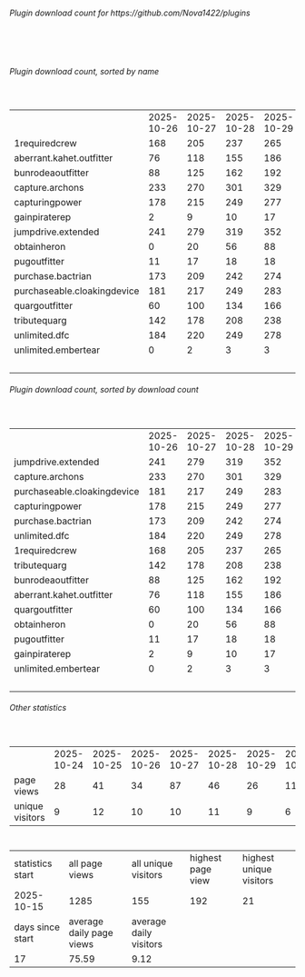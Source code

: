 <h6>Plugin download count for https://github.com/Nova1422/plugins</h6><br>
<br>
<h6>Plugin download count, sorted by name</h6><sub><sup><br>
<table>
	<tr>
		<td></td>
		<td>2025-10-26</td>
		<td>2025-10-27</td>
		<td>2025-10-28</td>
		<td>2025-10-29</td>
		<td>2025-10-30</td>
		<td>2025-10-31</td>
		<td>2025-11-01</td>
		<td>today +</td>
	</tr>
	<tr>
		<td>1requiredcrew</td>
		<td>168</td>
		<td>205</td>
		<td>237</td>
		<td>265</td>
		<td>293</td>
		<td>329</td>
		<td>346</td>
		<td>+ 17</td>
	</tr>
	<tr>
		<td>aberrant.kahet.outfitter</td>
		<td>76</td>
		<td>118</td>
		<td>155</td>
		<td>186</td>
		<td>221</td>
		<td>257</td>
		<td>274</td>
		<td>+ 17</td>
	</tr>
	<tr>
		<td>bunrodeaoutfitter</td>
		<td>88</td>
		<td>125</td>
		<td>162</td>
		<td>192</td>
		<td>224</td>
		<td>259</td>
		<td>275</td>
		<td>+ 16</td>
	</tr>
	<tr>
		<td>capture.archons</td>
		<td>233</td>
		<td>270</td>
		<td>301</td>
		<td>329</td>
		<td>358</td>
		<td>394</td>
		<td>410</td>
		<td>+ 16</td>
	</tr>
	<tr>
		<td>capturingpower</td>
		<td>178</td>
		<td>215</td>
		<td>249</td>
		<td>277</td>
		<td>308</td>
		<td>346</td>
		<td>362</td>
		<td>+ 16</td>
	</tr>
	<tr>
		<td>gainpiraterep</td>
		<td>2</td>
		<td>9</td>
		<td>10</td>
		<td>17</td>
		<td>17</td>
		<td>17</td>
		<td>17</td>
		<td></td>
	</tr>
	<tr>
		<td>jumpdrive.extended</td>
		<td>241</td>
		<td>279</td>
		<td>319</td>
		<td>352</td>
		<td>384</td>
		<td>422</td>
		<td>438</td>
		<td>+ 16</td>
	</tr>
	<tr>
		<td>obtainheron</td>
		<td>0</td>
		<td>20</td>
		<td>56</td>
		<td>88</td>
		<td>123</td>
		<td>158</td>
		<td>175</td>
		<td>+ 17</td>
	</tr>
	<tr>
		<td>pugoutfitter</td>
		<td>11</td>
		<td>17</td>
		<td>18</td>
		<td>18</td>
		<td>20</td>
		<td>20</td>
		<td>20</td>
		<td></td>
	</tr>
	<tr>
		<td>purchase.bactrian</td>
		<td>173</td>
		<td>209</td>
		<td>242</td>
		<td>274</td>
		<td>302</td>
		<td>340</td>
		<td>357</td>
		<td>+ 17</td>
	</tr>
	<tr>
		<td>purchaseable.cloakingdevice</td>
		<td>181</td>
		<td>217</td>
		<td>249</td>
		<td>283</td>
		<td>311</td>
		<td>347</td>
		<td>367</td>
		<td>+ 20</td>
	</tr>
	<tr>
		<td>quargoutfitter</td>
		<td>60</td>
		<td>100</td>
		<td>134</td>
		<td>166</td>
		<td>198</td>
		<td>233</td>
		<td>255</td>
		<td>+ 22</td>
	</tr>
	<tr>
		<td>tributequarg</td>
		<td>142</td>
		<td>178</td>
		<td>208</td>
		<td>238</td>
		<td>267</td>
		<td>302</td>
		<td>319</td>
		<td>+ 17</td>
	</tr>
	<tr>
		<td>unlimited.dfc</td>
		<td>184</td>
		<td>220</td>
		<td>249</td>
		<td>278</td>
		<td>306</td>
		<td>341</td>
		<td>356</td>
		<td>+ 15</td>
	</tr>
	<tr>
		<td>unlimited.embertear</td>
		<td>0</td>
		<td>2</td>
		<td>3</td>
		<td>3</td>
		<td>3</td>
		<td>3</td>
		<td>5</td>
		<td>+ 2</td>
	</tr>
	<tr>
		<td></td>
		<td></td>
		<td></td>
		<td></td>
		<td></td>
		<td></td>
		<td></td>
		<td>3976</td>
		<td>208</td>
	</tr>
</table>
</sub></sup>
<h6>Plugin download count, sorted by download count</h6><sub><sup><br>
<table>
	<tr>
		<td></td>
		<td>2025-10-26</td>
		<td>2025-10-27</td>
		<td>2025-10-28</td>
		<td>2025-10-29</td>
		<td>2025-10-30</td>
		<td>2025-10-31</td>
		<td>2025-11-01</td>
		<td>today +</td>
	</tr>
	<tr>
		<td>jumpdrive.extended</td>
		<td>241</td>
		<td>279</td>
		<td>319</td>
		<td>352</td>
		<td>384</td>
		<td>422</td>
		<td>438</td>
		<td>+ 16</td>
	</tr>
	<tr>
		<td>capture.archons</td>
		<td>233</td>
		<td>270</td>
		<td>301</td>
		<td>329</td>
		<td>358</td>
		<td>394</td>
		<td>410</td>
		<td>+ 16</td>
	</tr>
	<tr>
		<td>purchaseable.cloakingdevice</td>
		<td>181</td>
		<td>217</td>
		<td>249</td>
		<td>283</td>
		<td>311</td>
		<td>347</td>
		<td>367</td>
		<td>+ 20</td>
	</tr>
	<tr>
		<td>capturingpower</td>
		<td>178</td>
		<td>215</td>
		<td>249</td>
		<td>277</td>
		<td>308</td>
		<td>346</td>
		<td>362</td>
		<td>+ 16</td>
	</tr>
	<tr>
		<td>purchase.bactrian</td>
		<td>173</td>
		<td>209</td>
		<td>242</td>
		<td>274</td>
		<td>302</td>
		<td>340</td>
		<td>357</td>
		<td>+ 17</td>
	</tr>
	<tr>
		<td>unlimited.dfc</td>
		<td>184</td>
		<td>220</td>
		<td>249</td>
		<td>278</td>
		<td>306</td>
		<td>341</td>
		<td>356</td>
		<td>+ 15</td>
	</tr>
	<tr>
		<td>1requiredcrew</td>
		<td>168</td>
		<td>205</td>
		<td>237</td>
		<td>265</td>
		<td>293</td>
		<td>329</td>
		<td>346</td>
		<td>+ 17</td>
	</tr>
	<tr>
		<td>tributequarg</td>
		<td>142</td>
		<td>178</td>
		<td>208</td>
		<td>238</td>
		<td>267</td>
		<td>302</td>
		<td>319</td>
		<td>+ 17</td>
	</tr>
	<tr>
		<td>bunrodeaoutfitter</td>
		<td>88</td>
		<td>125</td>
		<td>162</td>
		<td>192</td>
		<td>224</td>
		<td>259</td>
		<td>275</td>
		<td>+ 16</td>
	</tr>
	<tr>
		<td>aberrant.kahet.outfitter</td>
		<td>76</td>
		<td>118</td>
		<td>155</td>
		<td>186</td>
		<td>221</td>
		<td>257</td>
		<td>274</td>
		<td>+ 17</td>
	</tr>
	<tr>
		<td>quargoutfitter</td>
		<td>60</td>
		<td>100</td>
		<td>134</td>
		<td>166</td>
		<td>198</td>
		<td>233</td>
		<td>255</td>
		<td>+ 22</td>
	</tr>
	<tr>
		<td>obtainheron</td>
		<td>0</td>
		<td>20</td>
		<td>56</td>
		<td>88</td>
		<td>123</td>
		<td>158</td>
		<td>175</td>
		<td>+ 17</td>
	</tr>
	<tr>
		<td>pugoutfitter</td>
		<td>11</td>
		<td>17</td>
		<td>18</td>
		<td>18</td>
		<td>20</td>
		<td>20</td>
		<td>20</td>
		<td></td>
	</tr>
	<tr>
		<td>gainpiraterep</td>
		<td>2</td>
		<td>9</td>
		<td>10</td>
		<td>17</td>
		<td>17</td>
		<td>17</td>
		<td>17</td>
		<td></td>
	</tr>
	<tr>
		<td>unlimited.embertear</td>
		<td>0</td>
		<td>2</td>
		<td>3</td>
		<td>3</td>
		<td>3</td>
		<td>3</td>
		<td>5</td>
		<td>+ 2</td>
	</tr>
	<tr>
		<td></td>
		<td></td>
		<td></td>
		<td></td>
		<td></td>
		<td></td>
		<td></td>
		<td>3976</td>
		<td>208</td>
	</tr>
</table>
</sub></sup>
<h6>Other statistics</h6><sub><sup><br>
<table>
	<tr>
		<td> </td>
		<td>2025-10-24</td>
		<td>2025-10-25</td>
		<td>2025-10-26</td>
		<td>2025-10-27</td>
		<td>2025-10-28</td>
		<td>2025-10-29</td>
		<td>2025-10-30</td>
		<td>2025-10-31</td>
		<td>2025-11-01</td>
	</tr>
	<tr>
		<td>page views</td>
		<td>28</td>
		<td>41</td>
		<td>34</td>
		<td>87</td>
		<td>46</td>
		<td>26</td>
		<td>11</td>
		<td>7</td>
		<td>4</td>
	</tr>
	<tr>
		<td>unique visitors</td>
		<td>9</td>
		<td>12</td>
		<td>10</td>
		<td>10</td>
		<td>11</td>
		<td>9</td>
		<td>6</td>
		<td>3</td>
		<td>3</td>
	</tr>
</table>
<br>
<table>
	<tr>
		<td>statistics start</td>
		<td>all page views</td>
		<td>all unique visitors</td>
		<td>highest page view</td>
		<td>highest unique visitors</td>
	</tr>
	<tr>
		<td>2025-10-15</td>
		<td>1285</td>
		<td>155</td>
		<td>192</td>
		<td>21</td>
	</tr>
	<tr>
		<td>days since start</td>
		<td>average daily page views</td>
		<td>average daily visitors</td>
		<td></td>
		<td></td>
	</tr>
	<tr>
		<td>17</td>
		<td>75.59</td>
		<td>9.12</td>
		<td></td>
		<td></td>
	</tr>
</table>
</sub></sup>
